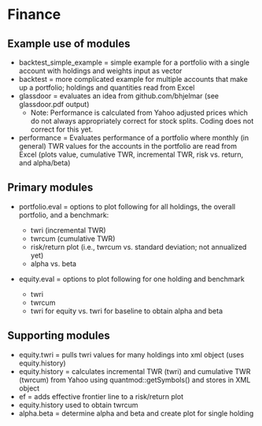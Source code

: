 # Finance

## Example use of modules
- backtest_simple_example = simple example for a portfolio with a single account with holdings and weights input as vector
- backtest = more complicated example for multiple accounts that make up a portfolio; holdings and quantities read from Excel
- glassdoor = evaluates an idea from github.com/bhjelmar (see glassdoor.pdf output)
   - Note: Performance is calculated from Yahoo adjusted prices which do not always appropriately correct for stock splits. Coding does not correct for this yet.
- performance = Evaluates performance of a portfolio where monthly (in general) TWR values for the accounts in the portfolio are read from Excel (plots value, cumulative TWR, incremental TWR, risk vs. return, and alpha/beta)

## Primary modules
- portfolio.eval = options to plot following for all holdings, the overall portfolio, and a benchmark:
   - twri (incremental TWR) 
   - twrcum (cumulative TWR)
   - risk/return plot (i.e., twrcum vs. standard deviation; not annualized yet)
   - alpha vs. beta

- equity.eval = options to plot following for one holding and benchmark
   - twri 
   - twrcum
   - twri for equity vs. twri for baseline to obtain alpha and beta

## Supporting modules
- equity.twri = pulls twri values for many holdings into xml object (uses equity.history)
- equity.history = calculates incremental TWR (twri) and cumulative TWR (twrcum) from Yahoo using quantmod::getSymbols() and stores in XML object
- ef = adds effective frontier line to a risk/return plot
- equity.history used to obtain twrcum
- alpha.beta = determine alpha and beta and create plot for single holding
